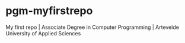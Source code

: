 # pgm-myfirstrepo
My first repo | Associate Degree in Computer Programming | Artevelde University of Applied Sciences
